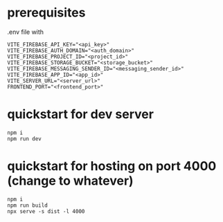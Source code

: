 # prerequisites
.env file with
```
VITE_FIREBASE_API_KEY="<api_key>"
VITE_FIREBASE_AUTH_DOMAIN="<auth_domain>"
VITE_FIREBASE_PROJECT_ID="<project_id>"
VITE_FIREBASE_STORAGE_BUCKET="<storage_bucket>"
VITE_FIREBASE_MESSAGING_SENDER_ID="<messaging_sender_id>"
VITE_FIREBASE_APP_ID="<app_id>"
VITE_SERVER_URL="<server_url>"
FRONTEND_PORT="<frontend_port>"
```

# quickstart for dev server
```
npm i
npm run dev
```

# quickstart for hosting on port 4000 (change to whatever)
```
npm i
npm run build
npx serve -s dist -l 4000
```

